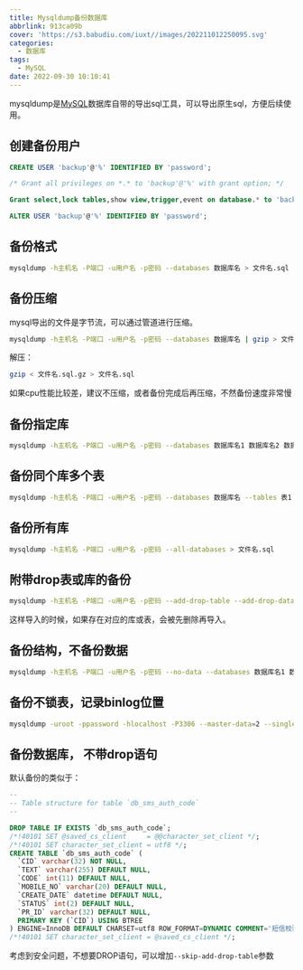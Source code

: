 ```yaml
---
title: Mysqldump备份数据库
abbrlink: 913ca09b
cover: 'https://s3.babudiu.com/iuxt//images/202211012250095.svg'
categories:
  - 数据库
tags:
  - MySQL
date: 2022-09-30 10:10:41
---
```


mysqldump是[MySQL](/tags/mysql)数据库自带的导出sql工具，可以导出原生sql，方便后续使用。

## 创建备份用户

```sql
CREATE USER 'backup'@'%' IDENTIFIED BY 'password';

/* Grant all privileges on *.* to 'backup'@'%' with grant option; */

Grant select,lock tables,show view,trigger,event on database.* to 'backup'@'%';

ALTER USER 'backup'@'%' IDENTIFIED BY 'password';
```

## 备份格式

```bash
mysqldump -h主机名 -P端口 -u用户名 -p密码 --databases 数据库名 > 文件名.sql
```

## 备份压缩

mysql导出的文件是字节流，可以通过管道进行压缩。

```bash
mysqldump -h主机名 -P端口 -u用户名 -p密码 --databases 数据库名 | gzip > 文件名.sql.gz
```

解压：

```bash
gzip < 文件名.sql.gz > 文件名.sql
```

如果cpu性能比较差，建议不压缩，或者备份完成后再压缩，不然备份速度非常慢

## 备份指定库

```bash
mysqldump -h主机名 -P端口 -u用户名 -p密码 --databases 数据库名1 数据库名2 数据库名3 > 文件名.sql
```

## 备份同个库多个表

```bash
mysqldump -h主机名 -P端口 -u用户名 -p密码 --databases 数据库名 --tables 表1 表2 .... > 文件名.sql
```

## 备份所有库

```bash
mysqldump -h主机名 -P端口 -u用户名 -p密码 --all-databases > 文件名.sql
```

## 附带drop表或库的备份

```bash
mysqldump -h主机名 -P端口 -u用户名 -p密码 --add-drop-table --add-drop-database 数据库名 > 文件名.sql
```

这样导入的时候，如果存在对应的库或表，会被先删除再导入。

## 备份结构，不备份数据

```bash
mysqldump -h主机名 -P端口 -u用户名 -p密码 --no-data --databases 数据库名1 数据库名2 数据库名3 > 文件名.sql
```

## 备份不锁表，记录binlog位置

```bash
mysqldump -uroot -ppassword -hlocalhost -P3306 --master-data=2 --single-transaction --skip-tz-utc --all-databases > /tmp/db.sql
```

## 备份数据库， 不带drop语句

默认备份的类似于：

```sql
--
-- Table structure for table `db_sms_auth_code`
--

DROP TABLE IF EXISTS `db_sms_auth_code`;
/*!40101 SET @saved_cs_client     = @@character_set_client */;
/*!40101 SET character_set_client = utf8 */;
CREATE TABLE `db_sms_auth_code` (
  `CID` varchar(32) NOT NULL,
  `TEXT` varchar(255) DEFAULT NULL,
  `CODE` int(11) DEFAULT NULL,
  `MOBILE_NO` varchar(20) DEFAULT NULL,
  `CREATE_DATE` datetime DEFAULT NULL,
  `STATUS` int(2) DEFAULT NULL,
  `PR_ID` varchar(32) DEFAULT NULL,
  PRIMARY KEY (`CID`) USING BTREE
) ENGINE=InnoDB DEFAULT CHARSET=utf8 ROW_FORMAT=DYNAMIC COMMENT='短信校验码';
/*!40101 SET character_set_client = @saved_cs_client */;
```

考虑到安全问题，不想要DROP语句，可以增加`--skip-add-drop-table`参数

